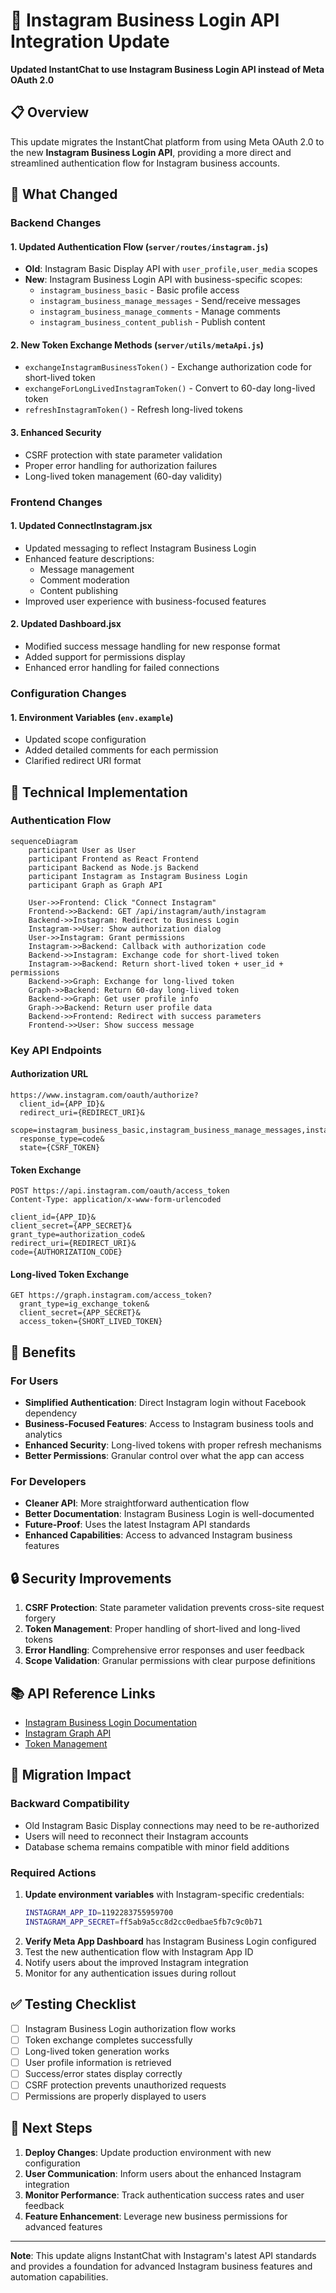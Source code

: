 # 🚀 Instagram Business Login API Integration Update

**Updated InstantChat to use Instagram Business Login API instead of Meta OAuth 2.0**

## 📋 Overview

This update migrates the InstantChat platform from using Meta OAuth 2.0 to the new **Instagram Business Login API**, providing a more direct and streamlined authentication flow for Instagram business accounts.

## 🔄 What Changed

### **Backend Changes**

#### 1. **Updated Authentication Flow** (`server/routes/instagram.js`)
- **Old**: Instagram Basic Display API with `user_profile,user_media` scopes
- **New**: Instagram Business Login API with business-specific scopes:
  - `instagram_business_basic` - Basic profile access
  - `instagram_business_manage_messages` - Send/receive messages
  - `instagram_business_manage_comments` - Manage comments
  - `instagram_business_content_publish` - Publish content

#### 2. **New Token Exchange Methods** (`server/utils/metaApi.js`)
- `exchangeInstagramBusinessToken()` - Exchange authorization code for short-lived token
- `exchangeForLongLivedInstagramToken()` - Convert to 60-day long-lived token
- `refreshInstagramToken()` - Refresh long-lived tokens

#### 3. **Enhanced Security**
- CSRF protection with state parameter validation
- Proper error handling for authorization failures
- Long-lived token management (60-day validity)

### **Frontend Changes**

#### 1. **Updated ConnectInstagram.jsx**
- Updated messaging to reflect Instagram Business Login
- Enhanced feature descriptions:
  - Message management
  - Comment moderation
  - Content publishing
- Improved user experience with business-focused features

#### 2. **Updated Dashboard.jsx**
- Modified success message handling for new response format
- Added support for permissions display
- Enhanced error handling for failed connections

### **Configuration Changes**

#### 1. **Environment Variables** (`env.example`)
- Updated scope configuration
- Added detailed comments for each permission
- Clarified redirect URI format

## 🔧 Technical Implementation

### **Authentication Flow**

```mermaid
sequenceDiagram
    participant User as User
    participant Frontend as React Frontend
    participant Backend as Node.js Backend
    participant Instagram as Instagram Business Login
    participant Graph as Graph API

    User->>Frontend: Click "Connect Instagram"
    Frontend->>Backend: GET /api/instagram/auth/instagram
    Backend->>Instagram: Redirect to Business Login
    Instagram->>User: Show authorization dialog
    User->>Instagram: Grant permissions
    Instagram->>Backend: Callback with authorization code
    Backend->>Instagram: Exchange code for short-lived token
    Instagram->>Backend: Return short-lived token + user_id + permissions
    Backend->>Graph: Exchange for long-lived token
    Graph->>Backend: Return 60-day long-lived token
    Backend->>Graph: Get user profile info
    Graph->>Backend: Return user profile data
    Backend->>Frontend: Redirect with success parameters
    Frontend->>User: Show success message
```

### **Key API Endpoints**

#### **Authorization URL**
```
https://www.instagram.com/oauth/authorize?
  client_id={APP_ID}&
  redirect_uri={REDIRECT_URI}&
  scope=instagram_business_basic,instagram_business_manage_messages,instagram_business_manage_comments,instagram_business_content_publish&
  response_type=code&
  state={CSRF_TOKEN}
```

#### **Token Exchange**
```
POST https://api.instagram.com/oauth/access_token
Content-Type: application/x-www-form-urlencoded

client_id={APP_ID}&
client_secret={APP_SECRET}&
grant_type=authorization_code&
redirect_uri={REDIRECT_URI}&
code={AUTHORIZATION_CODE}
```

#### **Long-lived Token Exchange**
```
GET https://graph.instagram.com/access_token?
  grant_type=ig_exchange_token&
  client_secret={APP_SECRET}&
  access_token={SHORT_LIVED_TOKEN}
```

## 🎯 Benefits

### **For Users**
- **Simplified Authentication**: Direct Instagram login without Facebook dependency
- **Business-Focused Features**: Access to Instagram business tools and analytics
- **Enhanced Security**: Long-lived tokens with proper refresh mechanisms
- **Better Permissions**: Granular control over what the app can access

### **For Developers**
- **Cleaner API**: More straightforward authentication flow
- **Better Documentation**: Instagram Business Login is well-documented
- **Future-Proof**: Uses the latest Instagram API standards
- **Enhanced Capabilities**: Access to advanced Instagram business features

## 🔒 Security Improvements

1. **CSRF Protection**: State parameter validation prevents cross-site request forgery
2. **Token Management**: Proper handling of short-lived and long-lived tokens
3. **Error Handling**: Comprehensive error responses and user feedback
4. **Scope Validation**: Granular permissions with clear purpose definitions

## 📚 API Reference Links

- [Instagram Business Login Documentation](https://developers.facebook.com/docs/instagram-platform/instagram-api-with-instagram-login/business-login)
- [Instagram Graph API](https://developers.facebook.com/docs/instagram-api)
- [Token Management](https://developers.facebook.com/docs/instagram-platform/instagram-api-with-instagram-login/business-login#step-3--get-a-long-lived-access-token)

## 🚀 Migration Impact

### **Backward Compatibility**
- Old Instagram Basic Display connections may need to be re-authorized
- Users will need to reconnect their Instagram accounts
- Database schema remains compatible with minor field additions

### **Required Actions**
1. **Update environment variables** with Instagram-specific credentials:
   ```bash
   INSTAGRAM_APP_ID=1192283755959700
   INSTAGRAM_APP_SECRET=ff5ab9a5cc8d2cc0edbae5fb7c9c0b71
   ```
2. **Verify Meta App Dashboard** has Instagram Business Login configured
3. Test the new authentication flow with Instagram App ID
4. Notify users about the improved Instagram integration
5. Monitor for any authentication issues during rollout

## ✅ Testing Checklist

- [ ] Instagram Business Login authorization flow works
- [ ] Token exchange completes successfully  
- [ ] Long-lived token generation works
- [ ] User profile information is retrieved
- [ ] Success/error states display correctly
- [ ] CSRF protection prevents unauthorized requests
- [ ] Permissions are properly displayed to users

## 🔄 Next Steps

1. **Deploy Changes**: Update production environment with new configuration
2. **User Communication**: Inform users about the enhanced Instagram integration
3. **Monitor Performance**: Track authentication success rates and user feedback
4. **Feature Enhancement**: Leverage new business permissions for advanced features

---

**Note**: This update aligns InstantChat with Instagram's latest API standards and provides a foundation for advanced Instagram business features and automation capabilities.
